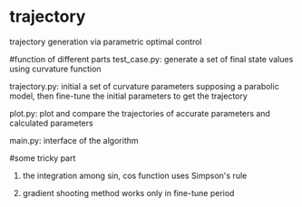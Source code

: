 # trajectory
trajectory generation via parametric optimal control

#function of different parts
test_case.py:   generate a set of final state values using curvature function

trajectory.py:  initial a set of curvature parameters supposing a parabolic model,
                then fine-tune the initial parameters to get the trajectory

plot.py:        plot and compare the trajectories of accurate parameters and
                calculated parameters

main.py:        interface of the algorithm

#some tricky part

1. the integration among sin, cos function uses Simpson's rule

2. gradient shooting method works only in fine-tune period
 
